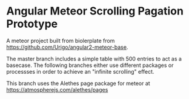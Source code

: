 # Angular Meteor Scrolling Pagation Prototype

A meteor project built from biolerplate from https://github.com/Urigo/angular2-meteor-base.

The master branch includes a simple table with 500 entries to act as a basecase. The following branches either use different packages or processses in order to achieve an "infinite scrolling" effect.

This branch uses the Alethes page package for meteor at https://atmospherejs.com/alethes/pages
